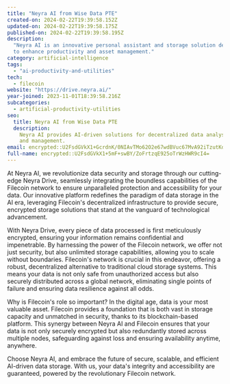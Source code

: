 ```yaml
---
title: "Neyra AI from Wise Data PTE"
created-on: 2024-02-22T19:39:58.152Z
updated-on: 2024-02-22T19:39:58.175Z
published-on: 2024-02-22T19:39:58.195Z
description:
  "Neyra AI is an innovative personal assistant and storage solution designed
  to enhance productivity and asset management."
category: artificial-intelligence
tags:
  - "ai-productivity-and-utilities"
tech:
  - filecoin
website: "https://drive.neyra.ai/"
year-joined: 2023-11-01T18:39:58.216Z
subcategories:
  - artificial-productivity-utilities
seo:
  title: Neyra AI from Wise Data PTE
  description:
    Neyra AI provides AI-driven solutions for decentralized data analysis
    and management.
email: encrypted::U2FsdGVkX1+GcrdnK/0NIAvTMo62O2e67wdBVuc67MvA92iTzutKdARfcNMAZWT1
full-name: encrypted::U2FsdGVkX1+5mF+swBY/ZoFrtzqE925oTrWzHWR9cI4=
---
```


At Neyra AI, we revolutionize data security and storage through our cutting-edge Neyra Drive, seamlessly integrating the boundless capabilities of the Filecoin network to ensure unparalleled protection and accessibility for your data. Our innovative platform redefines the paradigm of data storage in the AI era, leveraging Filecoin's decentralized infrastructure to provide secure, encrypted storage solutions that stand at the vanguard of technological advancement.

With Neyra Drive, every piece of data processed is first meticulously encrypted, ensuring your information remains confidential and impenetrable. By harnessing the power of the Filecoin network, we offer not just security, but also unlimited storage capabilities, allowing you to scale without boundaries. Filecoin's network is crucial in this endeavor, offering a robust, decentralized alternative to traditional cloud storage systems. This means your data is not only safe from unauthorized access but also securely distributed across a global network, eliminating single points of failure and ensuring data resilience against all odds.

Why is Filecoin's role so important? In the digital age, data is your most valuable asset. Filecoin provides a foundation that is both vast in storage capacity and unmatched in security, thanks to its blockchain-based platform. This synergy between Neyra AI and Filecoin ensures that your data is not only securely encrypted but also redundantly stored across multiple nodes, safeguarding against loss and ensuring availability anytime, anywhere.

Choose Neyra AI, and embrace the future of secure, scalable, and efficient AI-driven data storage. With us, your data's integrity and accessibility are guaranteed, powered by the revolutionary Filecoin network.
